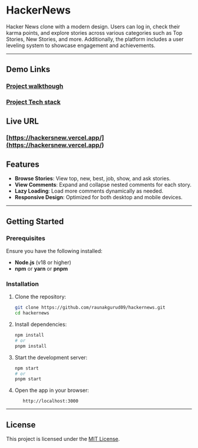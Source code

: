 # HackerNews

Hacker News clone with a modern design. Users can log in, check their karma points, and explore stories across various categories such as Top Stories, New Stories, and more. Additionally, the platform includes a user leveling system to showcase engagement and achievements.

---

## Demo Links

### [Project walkthough](https://www.loom.com/share/baadad4f8e0840e38f2f287aac3aefbd?sid=ca8eddd2-e34c-4332-a94b-433ffe2a33e5)

### [Project Tech stack](https://www.loom.com/share/5550319fb2a6484faa1d4b26a2afeb4b?sid=9f0e5cad-1655-4544-b8ca-ca79f975eaed)

## Live URL

### [https://hackersnew.vercel.app/](<https://hackersnew.vercel.app/>)

## Features

- **Browse Stories**: View top, new, best, job, show, and ask stories.
- **View Comments**: Expand and collapse nested comments for each story.
- **Lazy Loading**: Load more comments dynamically as needed.
- **Responsive Design**: Optimized for both desktop and mobile devices.

---

## Getting Started

### Prerequisites

Ensure you have the following installed:

- **Node.js** (v18 or higher)
- **npm** or **yarn** or **pnpm**

### Installation

1. Clone the repository:

   ```bash
   git clone https://github.com/raunakgurud09/hackernews.git
   cd hackernews
   ```

2. Install dependencies:

   ```bash
   npm install
   # or
   pnpm install
   ```

3. Start the development server:

   ```bash
   npm start
   # or
   pnpm start
   ```

4. Open the app in your browser:

   ```
      http://localhost:3000
   ```

---

## License

This project is licensed under the [MIT License](LICENSE).
